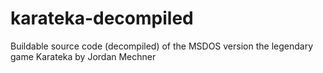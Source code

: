 # karateka-decompiled
Buildable source code (decompiled) of the MSDOS version the legendary game Karateka by Jordan Mechner
